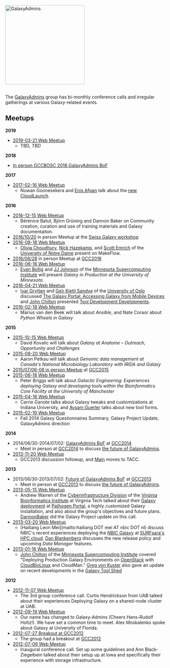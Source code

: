 <div class='center'><a href='/src/community/galaxy-admins/index.md'><img src="/src/images/galaxy-logos/GalaxyAdmins.png" alt="GalaxyAdmins" width="250" /></a></div><br />

<slot name="/community/galaxy-admins/linkbox" />

The [GalaxyAdmins](/src/community/galaxy-admins/meetups/index.md) group has bi-monthly conference calls and irregular gatherings at various Galaxy-related events.


## Meetups

**2019**

* [2019-03-21 Web Meetup](/src/community/galaxy-admins/meetups/2019-03-21/index.md)
  * TBD, *TBD*

**2018**

* [In person GCCBOSC 2018 GalaxyAdmins BoF](https://gccbosc2018.sched.com/event/FMQW/bof-galaxyadmins)

**2017**

* [2017-02-16 Web Meetup](/src/community/galaxy-admins/meetups/2017-02-16/index.md)
  *  Nuwan Goonesekera and [Enis Afgan](/people/enis-afgan/) talk about the  [new CloudLaunch](https://beta.launch.usegalaxy.org).

**2016**

* [2016-12-15 Web Meetup](/src/community/galaxy-admins/meetups/2016-12-15/index.md)
  *  Bérénice Batut, Björn Grüning and Dannon Baker on Community creation, curation and use of training materials and Galaxy documentaiton.
* [2016/10/20](/src/events/switzerland2016/index.md) in person Meetup at the [Swiss Galaxy workshop](/src/events/switzerland2016/index.md) 
* [2016-08-18 Web Meetup](/src/community/galaxy-admins/meetups/2016-08-18/index.md)
  *  [Olivia Choudhury](https://engineering.nd.edu/profiles/colivia), [Nick Hazekamp](https://engineering.nd.edu/profiles/nhazekamp), and [Scott Emrich](https://www3.nd.edu/~semrich/) of the [University of Notre Dame](http://www.nd.edu/) present on MakeFlow.
* [2016/06/28](https://gcc16.sched.org/event/7KLn/galaxyadmins-birds-of-a-feather) in person Meetup at [GCC2016](https://web.archive.org/web/http://gcc2016.iu.edu/)
* [2016-06-16 Web Meetup](/src/community/galaxy-admins/meetups/2016-06-16/index.md)
  *  [Evan Bollig](https://www.msi.umn.edu/staff/evan) and [JJ Johnson](https://www.msi.umn.edu/staff/jj) of the [Minnesota Supercomputing Institute](https://www.msi.umn.edu/) will present *Galaxy in Production at the University of Minnesota*.
* [2016-04-21 Web Meetup](/src/community/galaxy-admins/meetups/2016-04-21/index.md)
  *  [Ivar Grytten](http://www.mn.uio.no/ifi/english/people/aca/ivargry/) and  [Geir Kjetil Sandve](http://www.mn.uio.no/ifi/english/people/aca/geirksa/) of the [University of Oslo](http://www.uio.no/) discussed [The Galaxy Portal: Accessing Galaxy from Mobile Devices](http://bioinformatics.oxfordjournals.org/content/early/2016/02/17/bioinformatics.btw042.full) and [John Chilton](/people/john-chilton/) presented [Tool Development Developments](http://planemo.readthedocs.org/en/latest/galaxy_changelog.html).
* [2016-02-18 Web Meetup](/src/community/galaxy-admins/meetups/2016-02-18/index.md)
  *  Marius van den Beek will talk about *Ansible*, and Nate Coraor about *Python Wheels in Galaxy*

**2015**

* [2015-10-15 Web Meetup](/src/community/galaxy-admins/meetups/2015-10-15/index.md)
  *  David Kovalic will talk about *Galaxy at Analome – Outreach, Opportunity and Challenges*
* [2015-08-20 Web Meetup](/src/community/galaxy-admins/meetups/2015-08-20/index.md)
  *  Aaron Petkau will talk about *Genomic data management at Canada's National Microbiology Laboratory with IRIDA and Galaxy*
* [2015/07/06-08 in person Meetup](/src/events/gcc2015/bofs/galaxy-admins/index.md) at [GCC2015](http://gcc2015.tsl.ac.uk/)
* [2015-06-18 Web Meetup](/src/community/galaxy-admins/meetups/2015-06-18/index.md)
  *  Peter Briggs will talk about *Galactic Engineering: Experiences deploying Galaxy and developing tools within the Bioinformatics Core Facility at the University of Manchester*
* [2015-04-16 Web Meetup](/src/community/galaxy-admins/meetups/2015-04-16/index.md)
  *  Carrie Ganote talks about Galaxy tweaks and customizations at Indiana University, and [Aysam Guerler](/people/guerler/) talks about new tool forms.
* [2015-02-19 Web Meetup](/src/community/galaxy-admins/meetups/2015-02-19/index.md)
  *  Fall 2014 Galaxy Questionnaires Summary, Galaxy Project Update, GalaxyAdmins direction 

**2014**

* 2014/06/30-2014/07/02: [GalaxyAdmins BoF](/src/events/gcc2014/bofs/galaxy-admins/index.md) at [GCC2014](/src/events/gcc2014/index.md)
  *  Meet in person at [GCC2014](/src/events/gcc2014/index.md) to discuss [the future of GalaxyAdmins](/src/community/galaxy-admins/future/index.md).
* [2013-11-20 Web Meetup](/src/community/galaxy-admins/meetups/2013-11-20/index.md)
  *  GCC2013 discussion followup, and [Main](/src/main/index.md) moves to TACC.

**2013**

* 2013/06/30-2013/07/02: [Future of GalaxyAdmins BoF](/src/events/gcc2013/bof/galaxy-admins/index.md) at [GCC2013](/src/events/gcc2013/index.md)
  *  Meet in person at [GCC2013](/src/events/gcc2013/index.md) to discuss [the future of GalaxyAdmins](/src/community/galaxy-admins/future/index.md).
* [2013-05-15 Web Meetup](/src/community/galaxy-admins/meetups/2013-05-15/index.md)
  *  Andrew Warren of the [Cyberinfrastructure Division](http://www.vbi.vt.edu/faculty/group_overview/Cyberinfrastructure_Division) of the [Virginia Bioinformatics Institute](https://www.vbi.vt.edu/) at Virginia Tech talked about their [Galaxy deployment](http://rnaseq.pathogenportal.org/) at [Pathogen Portal](http://pathogenportal.org), a highly customized Galaxy installation, and also about the group's objectives and future plans.  [DannonBaker](/people/dannon-baker/) did the Galaxy Project update on this call.
* [2013-03-20 Web Meetup](/src/community/galaxy-admins/meetups/2013-03-20/index.md)
  *  [Hailiang Leon Mei](mailto:hailiang DOT mei AT nbic DOT nl) discuss NBIC's recent experiences deploying the [NBIC Galaxy](http://galaxy.nbic.nl/) at [SURFsara's HPC cloud](https://www.surfsara.nl/).  [Dan Blankenberg](/people/dan/) discusses the new release policy and upcoming *Data Manager* features.
* [2013-01-16 Web Meetup](/src/community/galaxy-admins/meetups/2013-01-16/index.md)
  *  [John Chilton](https://www.msi.umn.edu/users/chilton) of the [Minnesota Supercomputing Institute](https://www.msi.umn.edu/) covered "Deploying Production Galaxy Environments on [OpenStack](http://www.openstack.org/) with [CloudBioLinux](http://cloudbiolinux.org/) and CloudMan."  [Greg von Kuster](/people/greg-vonkuster/) also gave an update on recent developments in the [Galaxy Tool Shed](/src/toolshed/)

**2012**

* [2012-11-07 Web Meetup](/src/community/galaxy-admins/meetups/2012-11-14/index.md)
  *  The 3rd group conference call. Curtis Hendrickson from UAB talked about their experiences Deploying Galaxy on a shared-node cluster at UAB.
* [2012-09-19 Web Meetup](/src/community/galaxy-admins/meetups/2012-09-19/index.md)
  *  Our name has changed to Galaxy-Admins (Cheers Hans-Rudolf Holtz!).  We have set a common time to meet.  Alex Moskalenko spoke about Galaxy at University of Florida.
* [2012-07-27 Breakout at GCC2012](/src/community/galaxy-admins/meetups/2012-07-27/index.md)
  *  The group had a breakout at [GCC2012](/src/events/gcc2012/index.md)
* [2012-07-09 Web Meetup](/src/community/galaxy-admins/meetups/2012-07-09/index.md) 
  *  Inaugural conference call. Set up some guidelines and Ann Black-Ziegelbein talked about their setup up at Iowa and specifically their experience with storage infrastructure.
